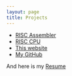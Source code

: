 ```yaml
---
layout: page
title: Projects
---
```


- [RISC Assembler](https://github.com/connorjan/RISC-Assembler "GitHub Repo")
- [RISC CPU](/projects/risc_cpu)
- [This website](/)<br>
- [My GitHub](https://github.com/connorjan)

And here is my [Resume](/static/Resume.pdf "Resume")